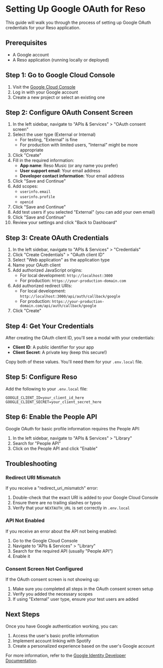 # Setting Up Google OAuth for Reso

This guide will walk you through the process of setting up Google OAuth credentials for your Reso application.

## Prerequisites

- A Google account
- A Reso application (running locally or deployed)

## Step 1: Go to Google Cloud Console

1. Visit the [Google Cloud Console](https://console.cloud.google.com/)
2. Log in with your Google account
3. Create a new project or select an existing one

## Step 2: Configure OAuth Consent Screen

1. In the left sidebar, navigate to "APIs & Services" > "OAuth consent screen"
2. Select the user type (External or Internal)
   - For testing, "External" is fine
   - For production with limited users, "Internal" might be more appropriate
3. Click "Create"
4. Fill in the required information:
   - **App name**: Reso Music (or any name you prefer)
   - **User support email**: Your email address
   - **Developer contact information**: Your email address
5. Click "Save and Continue"
6. Add scopes:
   - `userinfo.email`
   - `userinfo.profile`
   - `openid`
7. Click "Save and Continue"
8. Add test users if you selected "External" (you can add your own email)
9. Click "Save and Continue"
10. Review your settings and click "Back to Dashboard"

## Step 3: Create OAuth Credentials

1. In the left sidebar, navigate to "APIs & Services" > "Credentials"
2. Click "Create Credentials" > "OAuth client ID"
3. Select "Web application" as the application type
4. Name your OAuth client
5. Add authorized JavaScript origins:
   - For local development: `http://localhost:3000`
   - For production: `https://your-production-domain.com`
6. Add authorized redirect URIs:
   - For local development: `http://localhost:3000/api/auth/callback/google`
   - For production: `https://your-production-domain.com/api/auth/callback/google`
7. Click "Create"

## Step 4: Get Your Credentials

After creating the OAuth client ID, you'll see a modal with your credentials:

- **Client ID**: A public identifier for your app
- **Client Secret**: A private key (keep this secure!)

Copy both of these values. You'll need them for your `.env.local` file.

## Step 5: Configure Reso

Add the following to your `.env.local` file:

```
GOOGLE_CLIENT_ID=your_client_id_here
GOOGLE_CLIENT_SECRET=your_client_secret_here
```

## Step 6: Enable the People API

Google OAuth for basic profile information requires the People API:

1. In the left sidebar, navigate to "APIs & Services" > "Library"
2. Search for "People API"
3. Click on the People API and click "Enable"

## Troubleshooting

### Redirect URI Mismatch

If you receive a "redirect_uri_mismatch" error:

1. Double-check that the exact URI is added to your Google Cloud Console
2. Ensure there are no trailing slashes or typos
3. Verify that your `NEXTAUTH_URL` is set correctly in `.env.local`

### API Not Enabled

If you receive an error about the API not being enabled:

1. Go to the Google Cloud Console
2. Navigate to "APIs & Services" > "Library"
3. Search for the required API (usually "People API")
4. Enable it

### Consent Screen Not Configured

If the OAuth consent screen is not showing up:

1. Make sure you completed all steps in the OAuth consent screen setup
2. Verify you added the necessary scopes
3. If using "External" user type, ensure your test users are added

## Next Steps

Once you have Google authentication working, you can:

1. Access the user's basic profile information
2. Implement account linking with Spotify
3. Create a personalized experience based on the user's Google account

For more information, refer to the [Google Identity Developer Documentation](https://developers.google.com/identity/protocols/oauth2). 